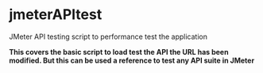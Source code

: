 # jmeterAPItest
JMeter API testing script to performance test the application

**This covers the basic script to load test the API the URL has been modified. But this can be used a reference to test any API suite in JMeter**
